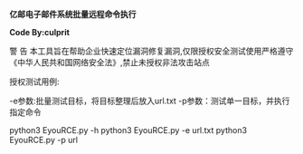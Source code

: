 **亿邮电子邮件系统批量远程命令执行**

**Code By:culprit**



警 告
本工具旨在帮助企业快速定位漏洞修复漏洞,仅限授权安全测试使用严格遵守《中华人民共和国网络安全法》,禁止未授权非法攻击站点



授权测试用例:

-e参数:批量测试目标，将目标整理后放入url.txt
-p参数：测试单一目标，并执行指定命令

python3 EyouRCE.py -h
python3 EyouRCE.py -e url.txt
python3 EyouRCE.py -p url





